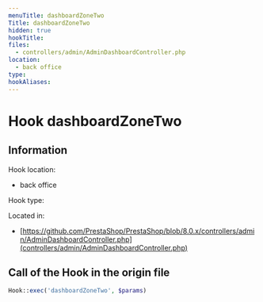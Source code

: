 ```yaml
---
menuTitle: dashboardZoneTwo
Title: dashboardZoneTwo
hidden: true
hookTitle: 
files:
  - controllers/admin/AdminDashboardController.php
location:
  - back office
type: 
hookAliases:
---
```


# Hook dashboardZoneTwo

## Information

Hook location:
  - back office

Hook type: 

Located in: 
  - [https://github.com/PrestaShop/PrestaShop/blob/8.0.x/controllers/admin/AdminDashboardController.php](controllers/admin/AdminDashboardController.php)

## Call of the Hook in the origin file

```php
Hook::exec('dashboardZoneTwo', $params)
```